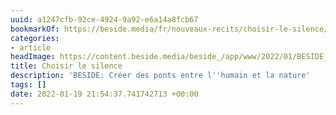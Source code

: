 ```yaml
---
uuid: a1247cfb-92ce-4924-9a92-e6a14a8fcb67
bookmarkOf: https://beside.media/fr/nouveaux-recits/choisir-le-silence/
categories:
- article
headImage: https://content.beside.media/beside_/app/www/2022/01/BESIDE_Newyear_Alma_facebook.jpg
title: Choisir le silence
description: 'BESIDE: Créer des ponts entre l''humain et la nature'
tags: []
date: 2022-01-19 21:54:37.741742713 +00:00
---
```

